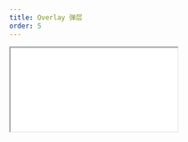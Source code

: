 ```yaml
---
title: Overlay 弹层
order: 5
---
```


<Iframe src="//mc.fusion.design/demos/comp_groups/@alifd/next/overlay?theme=@alifd/theme-2" />
